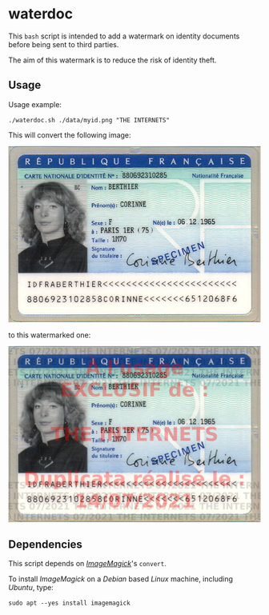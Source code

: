 waterdoc
========

This `bash` script is intended to add a watermark on identity documents before being
sent to third parties.

The aim of this watermark is to reduce the risk of identity theft.


Usage
-----

Usage example:

```
./waterdoc.sh ./data/myid.png "THE INTERNETS"
```

This will convert the following image:

![Source ID image](data/myid.jpg)

to this watermarked one:

![Watermarked ID image](data/myid-watermark.jpg)


Dependencies
------------

This script depends on *[ImageMagick](https://imagemagick.org/)*'s `convert`.

To install *ImageMagick* on a *Debian* based *Linux* machine, including *Ubuntu*, type:

```
sudo apt --yes install imagemagick
```
